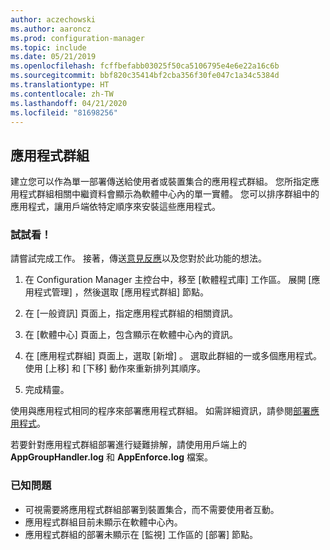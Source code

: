```yaml
---
author: aczechowski
ms.author: aaroncz
ms.prod: configuration-manager
ms.topic: include
ms.date: 05/21/2019
ms.openlocfilehash: fcffbefabb03025f50ca5106795e4e6e22a16c6b
ms.sourcegitcommit: bbf820c35414bf2cba356f30fe047c1a34c5384d
ms.translationtype: HT
ms.contentlocale: zh-TW
ms.lasthandoff: 04/21/2020
ms.locfileid: "81698256"
---
```

## <a name="application-groups"></a><a name="bkmk_app-group"></a> 應用程式群組

<!--3555907-->

建立您可以作為單一部署傳送給使用者或裝置集合的應用程式群組。 您所指定應用程式群組相關中繼資料會顯示為軟體中心內的單一實體。 您可以排序群組中的應用程式，讓用戶端依特定順序來安裝這些應用程式。

### <a name="try-it-out"></a>試試看！

請嘗試完成工作。 接著，傳送[意見反應](../../../../understand/find-help.md#product-feedback)以及您對於此功能的想法。

1. 在 Configuration Manager 主控台中，移至 [軟體程式庫]  工作區。 展開 [應用程式管理]  ，然後選取 [應用程式群組]  節點。  

1. 在 [一般資訊]  頁面上，指定應用程式群組的相關資訊。  

1. 在 [軟體中心]  頁面上，包含顯示在軟體中心內的資訊。  

1. 在 [應用程式群組]  頁面上，選取 [新增]  。 選取此群組的一或多個應用程式。 使用 [上移]  和 [下移]  動作來重新排列其順序。  

1. 完成精靈。  

使用與應用程式相同的程序來部署應用程式群組。 如需詳細資訊，請參閱[部署應用程式](../../../../../apps/deploy-use/deploy-applications.md)。

若要針對應用程式群組部署進行疑難排解，請使用用戶端上的 **AppGroupHandler.log** 和 **AppEnforce.log** 檔案。

### <a name="known-issues"></a>已知問題

- 可視需要將應用程式群組部署到裝置集合，而不需要使用者互動。
- 應用程式群組目前未顯示在軟體中心內。
- 應用程式群組的部署未顯示在 [監視]  工作區的 [部署]  節點。
